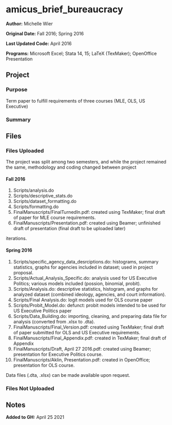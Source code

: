 # amicus_brief_bureaucracy

**Author:** Michelle Wier

**Original Date:** Fall 2016; Spring 2016

**Last Updated Code:** April 2016

**Programs:** Microsoft Excel; Stata 14, 15; LaTeX (TexMaker); OpenOffice Presentation

## Project
### Purpose 
Term paper to fulfill requirements of three courses (MLE, OLS, US Executive)
### Summary


## Files
### Files Uploaded
The project was split among two semesters, and while the project remained the same, methodology and coding changed between project

#### Fall 2016
1. Scripts/analysis.do
2. Scripts/descriptive_stats.do
3. Scripts/dataset_formatting.do
4. Scripts/formatting.do
5. FinalManuscripts/FinalTurnedIn.pdf: created using TexMaker; final draft of paper for MLE course requirements. 
6. FinalManuscripts/Presentation.pdf: created using Beamer; unfinished draft of presentation (final draft to be uploaded later)

iterations. 
#### Spring 2016
1. Scripts/specific_agency_data_desrciptions.do: histograms, summary statistics, graphs for agencies included in dataset; used in project proposal.
2. Scripts/Actual_Analysis_Specific.do: analysis used for US Executive Politics; various models included (possion, binomial, probit).
3. Scripts/Analysis.do: descriptive statistics, histogram, and graphs for analyzed dataset (combined ideology, agencies, and court information).
4. Scripts/Final Analysis.do: logit models used for OLS course paper 
5. Scripts/Probit_Model.do: defunct: probit models intended to be used for US Executive Politics paper 
6. Scripts/Data_Building.do: importing, cleaning, and preparing data file for analysis (converted from .xlsx to .dta).
7. FinalManuscripts/Final_Version.pdf: created using TexMaker; final draft of paper submitted for OLS and US Executive requirements.  
8. FinalManuscripts/Final_Appendix.pdf: created in TexMaker; final draft of Appendix 
9. FinalManuscripts/Draft, April 27 2016.pdf: created using Beamer; presentation for Executive Politics course.
10. FinalManuscripts/Aklin, Presentation.pdf: created in OpenOffice; presentation for OLS course.


Data files (.dta, .xlsx) can be made available upon request.
### Files Not Uploaded 

## Notes 


**Added to GH:** April 25 2021
